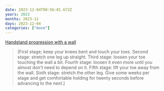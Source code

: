 ```yaml
---
date: 2023-12-04T00:56:01.672Z
years: 2023
months: 2023-12
days: 2023-12-04
categories: ["move"]
---
```

[Handstand progression with a wall](https://www.instagram.com/reel/C0MZ_6QLQqI/)

> [First stage; keep your knees bent and touch your toes. Second stage: stretch one leg up straight. Third stage: loosen your toe touching the wall a bit. Fourth stage: loosen it even more until you almost don't need to depend on it. Fifth stage: lift your toe away from the wall. Sixth stage: stretch the other leg. Give some weeks per stage and get comfortable holding for twenty seconds before advancing to the next.]
